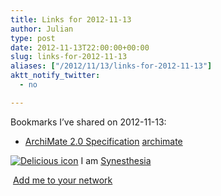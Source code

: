 ```yaml
---
title: Links for 2012-11-13
author: Julian
type: post
date: 2012-11-13T22:00:00+00:00
slug: links-for-2012-11-13 
aliases: ["/2012/11/13/links-for-2012-11-13"]
aktt_notify_twitter:
  - no

---
```

Bookmarks I&#8217;ve shared on 2012-11-13:

  * [ArchiMate 2.0 Specification][1] 
    [archimate][2] </li> </ul> 
    
    <p class="deliciouslink">
      <a href="https://del.icio.us/synesthesia" title="See all my bookmarks on del.icio.us"><img src="https://www.synesthesia.co.uk/images/deliciousicon.jpg" alt="Delicious icon" /></a>&nbsp;I am <a href="https://del.icio.us/synesthesia" title="See all my bookmarks on del.icio.us">Synesthesia</a>
    </p>
    
    <p class="deliciouslink">
      <a href="https://del.icio.us/network?add=synesthesia" title="Add me to your del.icio.us network"><img src="https://www.synesthesia.co.uk/images/add.gif" alt="" /></a>&nbsp;<a href="https://del.icio.us/network?add=synesthesia" title="Add me to your del.icio.us network">Add me to your network</a>
    </p>

 [1]: https://pubs.opengroup.org/architecture/archimate2-doc/
 [2]: https://www.delicious.com/synesthesia/archimate